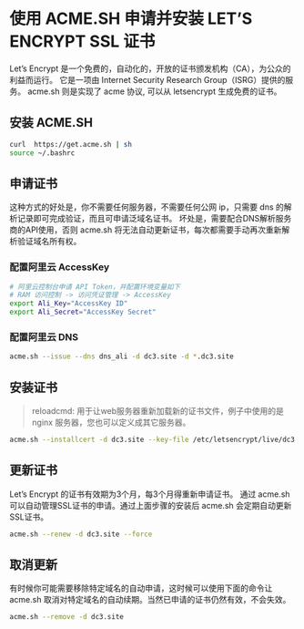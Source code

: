 # 使用 ACME.SH 申请并安装 LET’S ENCRYPT SSL 证书

Let’s Encrypt 是一个免费的，自动化的，开放的证书颁发机构（CA），为公众的利益而运行。 它是一项由 Internet Security Research Group（ISRG）提供的服务。
acme.sh 则是实现了 acme 协议, 可以从 letsencrypt 生成免费的证书。

## 安装 ACME.SH

```bash
curl  https://get.acme.sh | sh
source ~/.bashrc
```

## 申请证书

这种方式的好处是，你不需要任何服务器，不需要任何公网 ip，只需要 dns 的解析记录即可完成验证，而且可申请泛域名证书。
坏处是，需要配合DNS解析服务商的API使用，否则 acme.sh 将无法自动更新证书，每次都需要手动再次重新解析验证域名所有权。

### 配置阿里云 AccessKey

```bash
# 阿里云控制台申请 API Token，并配置环境变量如下
# RAM 访问控制 -> 访问凭证管理 -> AccessKey
export Ali_Key="AccessKey ID"
export Ali_Secret="AccessKey Secret"
```

### 配置阿里云 DNS

```bash
acme.sh --issue --dns dns_ali -d dc3.site -d *.dc3.site
```

## 安装证书

> reloadcmd: 用于让web服务器重新加载新的证书文件，例子中使用的是 nginx 服务器，您也可以定义成其它服务器。

```bash
acme.sh --installcert -d dc3.site --key-file /etc/letsencrypt/live/dc3.site/dc3.site.key --fullchain-file /etc/letsencrypt/live/dc3.site/fullchain.cer --reloadcmd "service nginx force-reload"
```

## 更新证书

Let’s Encrypt 的证书有效期为3个月，每3个月得重新申请证书。
通过 acme.sh 可以自动管理SSL证书的申请。通过上面步骤的安装后 acme.sh 会定期自动更新SSL证书。

```bash
acme.sh --renew -d dc3.site --force
```

## 取消更新

有时候你可能需要移除特定域名的自动申请，这时候可以使用下面的命令让 acme.sh 取消对特定域名的自动续期。当然已申请的证书仍然有效，不会失效。

```bash
acme.sh --remove -d dc3.site
```
